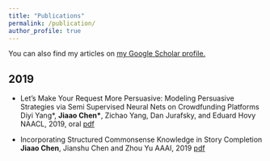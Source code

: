 ```yaml
---
title: "Publications"
permalink: /publication/
author_profile: true
---
```


You can also find my articles on <u><a href="{{author.googlescholar}}">my Google Scholar profile</a>.</u>

## 2019
* Let’s Make Your Request More Persuasive: Modeling Persuasive Strategies via Semi Supervised Neural Nets on Crowdfunding Platforms     
Diyi Yang\*, **Jiaao Chen\***, Zichao Yang, Dan Jurafsky, and Eduard Hovy   
NAACL, 2019, oral [pdf](https://www.aclweb.org/anthology/N19-1364)    

* Incorporating Structured Commonsense Knowledge in Story Completion      
**Jiaao Chen**, Jianshu Chen and Zhou Yu
AAAI, 2019 [pdf](https://arxiv.org/abs/1811.00625)     

